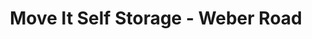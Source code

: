 ---
title: "Move It Self Storage - Weber Road"
url: /corpus-christi/move-it-self-storage-weber-road/
shop: Mieten
---